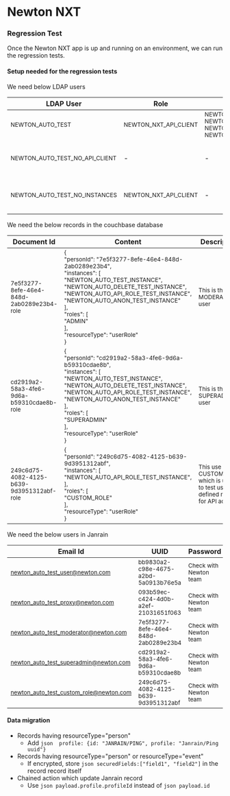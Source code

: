 
# Newton NXT #

### Regression Test ###
Once the Newton NXT app is up and running on an environment, we can run the regression tests.

#### Setup needed for the regression tests ####
We need below LDAP users

| LDAP User | Role | Instances | Description |
| ------ | ------ | ------ | ------ |
| <sub>NEWTON_AUTO_TEST</sub> | <sub>NEWTON_NXT_API_CLIENT</sub> | <sub>NEWTON_AUTO_TEST_INSTANCE, NEWTON_AUTO_DELETE_TEST_INSTANCE, NEWTON_AUTO_ANON_TEST_INSTANCE, NEWTON_AUTO_API_ROLE_TEST_INSTANCE</sub> | <sub>This user is used to test all the APIs</sub>  |
| <sub>NEWTON_AUTO_TEST_NO_API_CLIENT</sub> | - | - | <sub>This user is used to test that API access is not allowed when the user doesn't have the role NEWTON_NXT_API_CLIENT</sub> |
| <sub>NEWTON_AUTO_TEST_NO_INSTANCES</sub> | <sub>NEWTON_NXT_API_CLIENT</sub> | - | <sub>This user is used to test that access on instance is not alowed unless user has the permission for that instance</sub> |

We need the below records in the couchbase database

| Document Id | Content | Description |
| ------ | ------ | ------ |
| <sub>7e5f3277-8efe-46e4-848d-2ab0289e23b4-role</sub> |  <sub>{<br>  "personId": "7e5f3277-8efe-46e4-848d-2ab0289e23b4",<br>  "instances": [<br>    "NEWTON_AUTO_TEST_INSTANCE",<br>    "NEWTON_AUTO_DELETE_TEST_INSTANCE",<br>    "NEWTON_AUTO_API_ROLE_TEST_INSTANCE",<br>    "NEWTON_AUTO_ANON_TEST_INSTANCE"<br>  ],<br>  "roles": [<br>    "ADMIN"<br>  ],<br>  "resourceType": "userRole"<br>}</sub> | <sub>This is the MODERATOR user</sub> |
| <sub>cd2919a2-58a3-4fe6-9d6a-b59310cdae8b-role</sub> | <sub>{<br>  "personId": "cd2919a2-58a3-4fe6-9d6a-b59310cdae8b",<br>  "instances": [<br>    "NEWTON_AUTO_TEST_INSTANCE",<br>    "NEWTON_AUTO_DELETE_TEST_INSTANCE",<br>    "NEWTON_AUTO_API_ROLE_TEST_INSTANCE",<br>    "NEWTON_AUTO_ANON_TEST_INSTANCE"<br>  ],<br>  "roles": [<br>    "SUPERADMIN"<br>  ],<br>  "resourceType": "userRole"<br>}<br></sub> | <sub>This is the SUPERADMIN user</sub> |
| <sub>249c6d75-4082-4125-b639-9d3951312abf-role</sub> | <sub>{<br>  "personId": "249c6d75-4082-4125-b639-9d3951312abf",<br>  "instances": [<br>    "NEWTON_AUTO_API_ROLE_TEST_INSTANCE",<br>  ],<br>  "roles": [<br>    "CUSTOM_ROLE"<br>  ],<br>  "resourceType": "userRole"<br>}</sub> | <sub>This use has CUSTOM_ROLE which is used to test user defined roles for API access</sub> |

We need the below users in Janrain

| Email Id | UUID | Password | Description |
| ------ | ------ | ------ | ------ |
| <sub>newton_auto_test_user@newton.com</sub> | <sub>bb9830a2-c98e-4675-a2bd-5a0913b76e5a</sub> | <sub>Check with Newton team</sub> | <sub>This user is used for SELF role</sub> |
| <sub>newton_auto_test_proxy@newton.com</sub> | <sub>093b59ec-c424-4d0b-a2ef-21031651f063</sub> | <sub>Check with Newton team</sub> | <sub>This user is used for PROXY role</sub> |
| <sub>newton_auto_test_moderator@newton.com</sub> | <sub>7e5f3277-8efe-46e4-848d-2ab0289e23b4</sub> | <sub>Check with Newton team</sub> | <sub>Used for MODERATOR user</sub> |
| <sub>newton_auto_test_superadmin@newton.com</sub> | <sub>cd2919a2-58a3-4fe6-9d6a-b59310cdae8b</sub> | <sub>Check with Newton team</sub> | <sub>Used for SUPERADMIN role</sub> |
| <sub>newton_auto_test_custom_role@newton.com</sub> | <sub>249c6d75-4082-4125-b639-9d3951312abf</sub> | <sub>Check with Newton team</sub> | <sub>Used for CUSTOM_ROLE role</sub> |


#### Data migration ####
* Records having resourceType="person"
	* Add ```json 
	profile: {id: "JANRAIN/PING", profile: "Janrain/Ping uuid"}```
* Records having resourceType="person" or resourceType="event"
	* If encrypted, store ```json securedFields:["field1", "field2"]``` in the record record itself
* Chained action which update Janrain record
	* Use ```json payload.profile.profileId``` instead of ```json payload.id```

